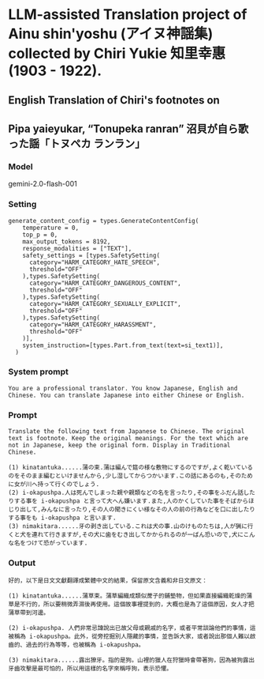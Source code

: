 # LLM-assisted Translation project of Ainu shin'yoshu (アイヌ神謡集) collected by Chiri Yukie 知里幸惠 (1903 - 1922).

## English Translation of Chiri's footnotes on

## Pipa yaieyukar, “Tonupeka ranran” 沼貝が自ら歌った謡「トヌペカ ランラン」

### Model
gemini-2.0-flash-001

### Setting
```
generate_content_config = types.GenerateContentConfig(
    temperature = 0,
    top_p = 0,
    max_output_tokens = 8192,
    response_modalities = ["TEXT"],
    safety_settings = [types.SafetySetting(
      category="HARM_CATEGORY_HATE_SPEECH",
      threshold="OFF"
    ),types.SafetySetting(
      category="HARM_CATEGORY_DANGEROUS_CONTENT",
      threshold="OFF"
    ),types.SafetySetting(
      category="HARM_CATEGORY_SEXUALLY_EXPLICIT",
      threshold="OFF"
    ),types.SafetySetting(
      category="HARM_CATEGORY_HARASSMENT",
      threshold="OFF"
    )],
    system_instruction=[types.Part.from_text(text=si_text1)],
  )
```

### System prompt
```
You are a professional translator. You know Japanese, English and Chinese. You can translate Japanese into either Chinese or English.
```

### Prompt
```
Translate the following text from Japanese to Chinese. The original text is footnote. Keep the original meanings. For the text which are not in Japanese, keep the original form. Display in Traditional Chinese.

(1) kinatantuka......蒲の束.蒲は編んで筵の様な敷物にするのですが,よく乾いているのをそのまま編むといけませんから,少し湿してからつかいます.この話にあるのも,そのために女が川へ持って行くのでしょう.
(2) i-okapushpa.人は死んでしまった親や親類などの名を言ったり,その事をふだん話したりする事を i-okapushpa と言って大へん嫌います.また,人のかくしていた事をそばからほじり出して,みんなに言ったり,その人の聞きにくい様なその人の前の行為などを口に出したりする事をも i-okapushpa と言います.
(3) nimakitara......牙の剥き出している.これは犬の事.山のけものたちは,人が猟に行くと犬を連れて行きますが,その犬に歯をむき出してかかられるのが一ばん恐いので,犬にこんな名をつけて恐がっています.
```

### Output
```
好的，以下是日文文獻翻譯成繁體中文的結果，保留原文含義和非日文原文：

(1) kinatantuka......蒲草束。蒲草編織成類似蓆子的鋪墊物，但如果直接編織乾燥的蒲草是不行的，所以要稍微弄濕後再使用。這個故事裡提到的，大概也是為了這個原因，女人才把蒲草帶到河邊。

(2) i-okapushpa. 人們非常忌諱說出已故父母或親戚的名字，或者平常談論他們的事情，這被稱為 i-okapushpa。此外，從旁挖掘別人隱藏的事情，並告訴大家，或者說出那個人難以啟齒的、過去的行為等等，也被稱為 i-okapushpa。

(3) nimakitara......露出獠牙。指的是狗。山裡的獵人在狩獵時會帶著狗，因為被狗露出牙齒攻擊是最可怕的，所以用這樣的名字來稱呼狗，表示恐懼。

```